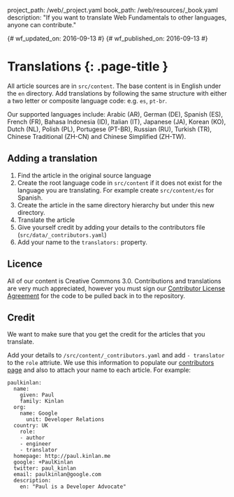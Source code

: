 project_path: /web/_project.yaml
book_path: /web/resources/_book.yaml
description: "If you want to translate Web Fundamentals to other languages, anyone can contribute."

{# wf_updated_on: 2016-09-13 #}
{# wf_published_on: 2016-09-13 #}

# Translations {: .page-title }

All article sources are in `src/content`. The base content is in English
under the `en` directory. Add translations by following the same structure
with either a two letter or composite language code: e.g. `es`, `pt-br`.

Our supported languages include: Arabic (AR), German (DE), Spanish (ES),
French (FR), Bahasa Indonesia (ID), Italian (IT), Japanese (JA), Korean (KO), Dutch (NL), Polish (PL),
Portugese (PT-BR), Russian (RU), Turkish (TR), Chinese Traditional (ZH-CN) and
Chinese Simplified (ZH-TW).


## Adding a translation

1.  Find the article in the original source language
2.  Create the root language code in `src/content` if it does not exist for the
    language you are translating.  For example create `src/content/es` for
    Spanish.
3.  Create the article in the same directory hierarchy but under this new
    directory.
4.  Translate the article
5.  Give yourself credit by adding your details to the contributors file
    (`src/data/_contributors.yaml`)
6.  Add your name to the `translators:` property.


## Licence

All of our content is Creative Commons 3.0.  Contributions and translations are
very much appreciated, however you must sign our
[Contributor License Agreement](https://github.com/google/WebFundamentals/blob/master/CONTRIBUTING.md)
for the code to be pulled back in to the repository.

## Credit

We want to make sure that you get the credit for the articles that you
translate.

Add your details to `/src/content/_contributors.yaml` and add `- translator` to
the `role` attriute.  We use this information to populate our
[contributors page](/web/resources/contributors) and also to attach your name
to each article.  For example:

    paulkinlan:
      name:
        given: Paul
        family: Kinlan
      org:
        name: Google
          unit: Developer Relations
      country: UK
        role:
        - author
        - engineer
        - translator
      homepage: http://paul.kinlan.me
      google: +PaulKinlan
      twitter: paul_kinlan
      email: paulkinlan@google.com
      description:
        en: "Paul is a Developer Advocate"



